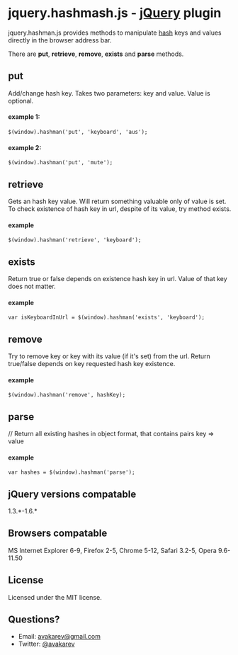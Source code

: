 # jquery.hashmash.js - [jQuery](http://jquery.com/) plugin #

jquery.hashman.js provides methods to manipulate [hash](http://en.wikipedia.org/wiki/Fragment_identifier) keys and 
values directly in the browser address bar.

There are **put**, **retrieve**, **remove**, **exists** and **parse** methods.

## put ##
Add/change hash key. Takes two parameters: key and value. Value is optional.

#### example 1: ####
    $(window).hashman('put', 'keyboard', 'aus');

#### example 2: ####
    $(window).hashman('put', 'mute');

## retrieve ##
Gets an hash key value. Will return something valuable only of value is set.
To check existence of hash key in url, despite of its value, try method exists.

#### example ####
    $(window).hashman('retrieve', 'keyboard');

## exists ##
Return true or false depends on existence hash key in url. Value of that key does not matter.

#### example ####
    var isKeyboardInUrl = $(window).hashman('exists', 'keyboard');

## remove ##
Try to remove key or key with its value (if it's set) from the url.
Return true/false depends on key requested hash key existence.

#### example ####
    $(window).hashman('remove', hashKey);

## parse ##
// Return all existing hashes in object format, that contains pairs key => value

#### example ####
    var hashes = $(window).hashman('parse');

## jQuery versions compatable ##
1.3.\*-1.6.\*

## Browsers compatable ##
MS Internet Explorer 6-9, Firefox 2-5, Chrome 5-12, Safari 3.2-5, Opera 9.6-11.50

## License ##
Licensed under the MIT license.

## Questions? ##
* Email: avakarev@gmail.com
* Twitter: [@avakarev](http://twitter.com/#!/avakarev/)
